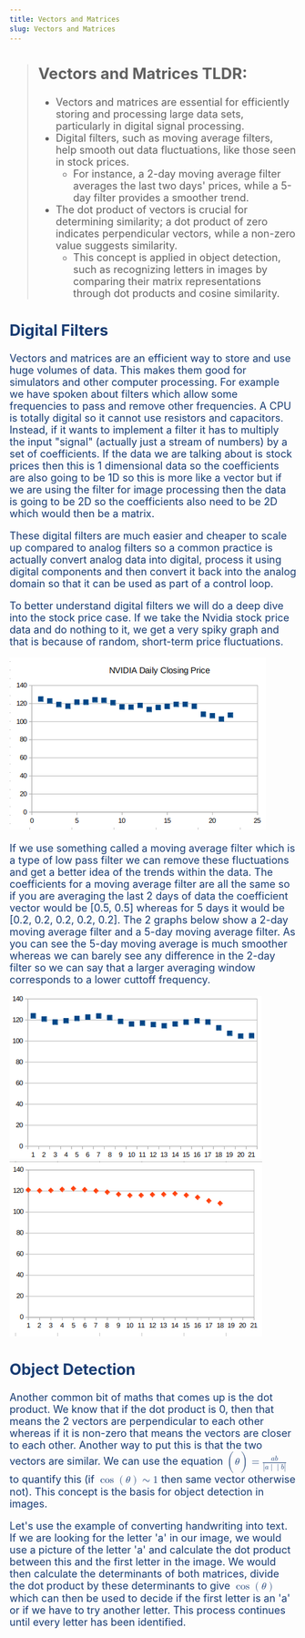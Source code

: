 ```yaml
---
title: Vectors and Matrices
slug: Vectors and Matrices
---
```

<span style="color: #173B72; font-size: 18px;">

> ## Vectors and Matrices TLDR:
> - Vectors and matrices are essential for efficiently storing and processing large data sets, particularly in digital signal processing. 
> - Digital filters, such as moving average filters, help smooth out data fluctuations, like those seen in stock prices. 
>   - For instance, a 2-day moving average filter averages the last two days' prices, while a 5-day filter provides a smoother trend. 
> - The dot product of vectors is crucial for determining similarity; a dot product of zero indicates perpendicular vectors, while a non-zero value suggests similarity. 
>   - This concept is applied in object detection, such as recognizing letters in images by comparing their matrix representations through dot products and cosine similarity.

## Digital Filters 
Vectors and matrices are an efficient way to store and use huge volumes of data. This makes them good for simulators and other computer processing. For example we have spoken about filters which allow some frequencies to pass and remove other frequencies. A CPU is totally digital so it cannot use resistors and capacitors. Instead, if it wants to implement a filter it has to multiply the input "signal" (actually just a stream of numbers) by a set of coefficients. If the data we are talking about is stock prices then this is 1 dimensional data so the coefficients are also going to be 1D so this is more like a vector but if we are using the filter for image processing then the data is going to be 2D so the coefficients also need to be 2D which would then be a matrix.

These digital filters are much easier and cheaper to scale up compared to analog filters so a common practice is actually convert analog data into digital, process it using digital components and then convert it back into the analog domain so that it can be used as part of a control loop.

To better understand digital filters we will do a deep dive into the stock price case. If we take the Nvidia stock price data and do nothing to it, we get a very spiky graph and that is because of random, short-term price fluctuations. 

[![alt text](evect1.png)]()

If we use something called a moving average filter which is a type of low pass filter we can remove these fluctuations and get a better idea of the trends within the data. The coefficients for a moving average filter are all the same so if you are averaging the last 2 days of data the coefficient vector would be [0.5, 0.5] whereas for 5 days it would be [0.2, 0.2, 0.2, 0.2, 0.2]. The 2 graphs below show a 2-day moving average filter and a 5-day moving average filter. As you can see the 5-day moving average is much smoother whereas we can barely see any difference in the 2-day filter so we can say that a larger averaging window corresponds to a lower cuttoff frequency.

[![alt text](evect2.png)]()
[![alt text](evect3.png)]()


## Object Detection
Another common bit of maths that comes up is the dot product. We know that if the dot product is 0, then that means the 2 vectors are perpendicular to each other whereas if it is non-zero that means the vectors are closer to each other. Another way to put this is that the two vectors are similar. We can use the equation <math xmlns="http://www.w3.org/1998/Math/MathML">
  <mrow>
    <mo>(</mo>
    <mi>θ</mi>
    <mo>)</mo>
    <mo>=</mo>
    <mfrac>
      <mrow>
        <mo>&#8290;</mo>
        <mi mathvariant="bold">a</mi>
        <mo>&#8290;</mo>
        <mi mathvariant="bold">b</mi>
      </mrow>
      <mrow>
        <mo>|</mo>
        <mi mathvariant="bold">a</mi>
        <mo>|</mo>
        <mo>&#8290;</mo>
        <mo>|</mo>
        <mi mathvariant="bold">b</mi>
        <mo>|</mo>
      </mrow>
    </mfrac>
  </mrow>
</math>
 to quantify this (if <math xmlns="http://www.w3.org/1998/Math/MathML">
  <mrow>
    <mo>cos</mo>
    <mo>(</mo>
    <mi>θ</mi>
    <mo>)</mo>
    <mo>∼</mo>
    <mn>1</mn>
  </mrow>
</math>
 then same vector otherwise not). This concept is the basis for object detection in images. 

<!-- picture example -->

Let's use the example of converting handwriting into text. If we are looking for the letter 'a' in our image, we would use a picture of the letter 'a' and calculate the dot product between this and the first letter in the image. We would then calculate the determinants of both matrices, divide the dot product by these determinants to give <math xmlns="http://www.w3.org/1998/Math/MathML">
  <mrow>
    <mo>cos</mo>
    <mo>(</mo>
    <mi>θ</mi>
    <mo>)</mo>
  </mrow>
</math> which can then be used to decide if the first letter is an 'a' or if we have to try another letter. This process continues until every letter has been identified.

